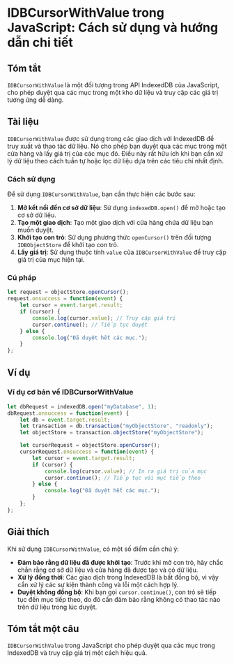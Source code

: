 <!--
Meta Description: # IDBCursorWithValue trong JavaScript: Cách sử dụng và hướng dẫn chi tiết ## Tóm tắt `IDBCursorWithValue` là một đối tượng trong API IndexedDB của Jav...
Meta Keywords: các, liệu, mục, trong, một
-->

# IDBCursorWithValue trong JavaScript: Cách sử dụng và hướng dẫn chi tiết

## Tóm tắt
`IDBCursorWithValue` là một đối tượng trong API IndexedDB của JavaScript, cho phép duyệt qua các mục trong một kho dữ liệu và truy cập các giá trị tương ứng dễ dàng.

## Tài liệu
`IDBCursorWithValue` được sử dụng trong các giao dịch với IndexedDB để truy xuất và thao tác dữ liệu. Nó cho phép bạn duyệt qua các mục trong một cửa hàng và lấy giá trị của các mục đó. Điều này rất hữu ích khi bạn cần xử lý dữ liệu theo cách tuần tự hoặc lọc dữ liệu dựa trên các tiêu chí nhất định.

### Cách sử dụng
Để sử dụng `IDBCursorWithValue`, bạn cần thực hiện các bước sau:

1. **Mở kết nối đến cơ sở dữ liệu**: Sử dụng `indexedDB.open()` để mở hoặc tạo cơ sở dữ liệu.
2. **Tạo một giao dịch**: Tạo một giao dịch với cửa hàng chứa dữ liệu bạn muốn duyệt.
3. **Khởi tạo con trỏ**: Sử dụng phương thức `openCursor()` trên đối tượng `IDBObjectStore` để khởi tạo con trỏ.
4. **Lấy giá trị**: Sử dụng thuộc tính `value` của `IDBCursorWithValue` để truy cập giá trị của mục hiện tại.

### Cú pháp
```javascript
let request = objectStore.openCursor();
request.onsuccess = function(event) {
    let cursor = event.target.result;
    if (cursor) {
        console.log(cursor.value); // Truy cập giá trị
        cursor.continue(); // Tiếp tục duyệt
    } else {
        console.log("Đã duyệt hết các mục.");
    }
};
```

## Ví dụ
### Ví dụ cơ bản về IDBCursorWithValue
```javascript
let dbRequest = indexedDB.open("myDatabase", 1);
dbRequest.onsuccess = function(event) {
    let db = event.target.result;
    let transaction = db.transaction("myObjectStore", "readonly");
    let objectStore = transaction.objectStore("myObjectStore");

    let cursorRequest = objectStore.openCursor();
    cursorRequest.onsuccess = function(event) {
        let cursor = event.target.result;
        if (cursor) {
            console.log(cursor.value); // In ra giá trị của mục
            cursor.continue(); // Tiếp tục với mục tiếp theo
        } else {
            console.log("Đã duyệt hết các mục.");
        }
    };
};
```

## Giải thích
Khi sử dụng `IDBCursorWithValue`, có một số điểm cần chú ý:

- **Đảm bảo rằng dữ liệu đã được khởi tạo**: Trước khi mở con trỏ, hãy chắc chắn rằng cơ sở dữ liệu và cửa hàng đã được tạo và có dữ liệu.
- **Xử lý đồng thời**: Các giao dịch trong IndexedDB là bất đồng bộ, vì vậy cần xử lý các sự kiện thành công và lỗi một cách hợp lý.
- **Duyệt không đồng bộ**: Khi bạn gọi `cursor.continue()`, con trỏ sẽ tiếp tục đến mục tiếp theo, do đó cần đảm bảo rằng không có thao tác nào trên dữ liệu trong lúc duyệt.

## Tóm tắt một câu
`IDBCursorWithValue` trong JavaScript cho phép duyệt qua các mục trong IndexedDB và truy cập giá trị một cách hiệu quả.